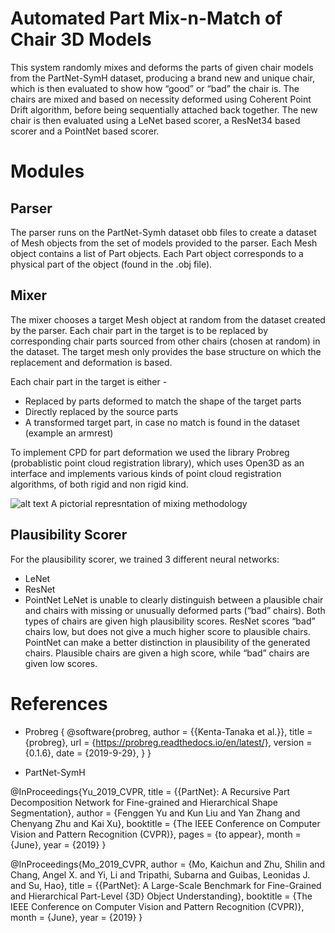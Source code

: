 # Automated Part Mix-n-Match of Chair 3D Models
This system randomly mixes and deforms the parts of given chair models from the PartNet-SymH dataset, producing a brand new and unique chair, which is then evaluated to show how “good” or “bad” the chair is. The chairs are mixed and based on necessity deformed using Coherent Point Drift algorithm, before being sequentially attached back together. The new chair is then evaluated using a LeNet based scorer, a ResNet34 based scorer and a PointNet based scorer.

# Modules
## Parser
The parser runs on the PartNet-Symh dataset obb files to create a dataset of Mesh objects from the set of models provided to the parser. Each Mesh object contains a list of Part objects. Each Part object corresponds to a physical part of the object (found in the .obj file).

## Mixer
The mixer chooses a target Mesh object at random from the dataset created by the parser. Each chair part in the target is to be replaced by corresponding chair parts sourced from other chairs (chosen at random) in the dataset. The target mesh only provides the base structure on which the replacement and deformation is based. 

Each chair part in the target is either -
- Replaced by parts deformed to match the shape of the target parts
- Directly replaced by the source parts
- A transformed target part, in case no match is found in the dataset (example an armrest)

To implement CPD for part deformation we used the library Probreg (probablistic point cloud registration library), which uses Open3D as an interface and implements various kinds of point cloud registration algorithms, of both rigid and non rigid kind. 


![alt text](https://github.com/Atmika293/gm-project/blob/master/full_result.png)
A pictorial represntation of mixing methodology

## Plausibility Scorer
For the plausibility scorer, we trained 3 different neural networks:
- LeNet
- ResNet
- PointNet
LeNet is unable to clearly distinguish between a plausible chair and chairs with missing or unusually deformed parts (“bad” chairs). Both types of chairs are given high plausibility scores.
ResNet scores “bad” chairs low, but does not give a much higher score to plausible chairs.
PointNet can make a better distinction in plausibility of the generated chairs. Plausible chairs are given a high score, while “bad” chairs are given low scores. 

# References
- Probreg
{
@software{probreg,
    author = {{Kenta-Tanaka et al.}},
    title = {probreg},
    url = {https://probreg.readthedocs.io/en/latest/},
    version = {0.1.6},
    date = {2019-9-29},
}
}

- PartNet-SymH

@InProceedings{Yu_2019_CVPR,
    title = {{PartNet}: A Recursive Part Decomposition Network for Fine-grained and Hierarchical Shape Segmentation},
    author = {Fenggen Yu and Kun Liu and Yan Zhang and Chenyang Zhu and Kai Xu},
    booktitle = {The IEEE Conference on Computer Vision and Pattern Recognition (CVPR)},
    pages = {to appear},
    month = {June},
    year = {2019}
}

@InProceedings{Mo_2019_CVPR,
    author = {Mo, Kaichun and Zhu, Shilin and Chang, Angel X. and Yi, Li and Tripathi, Subarna and Guibas, Leonidas J. and Su, Hao},
    title = {{PartNet}: A Large-Scale Benchmark for Fine-Grained and Hierarchical Part-Level {3D} Object Understanding},
    booktitle = {The IEEE Conference on Computer Vision and Pattern Recognition (CVPR)},
    month = {June},
    year = {2019}
}
